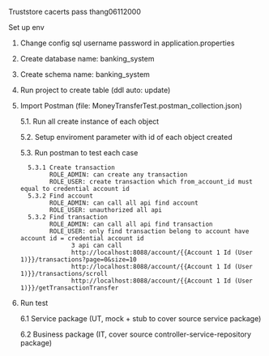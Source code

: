 
Truststore cacerts pass thang06112000

Set up env

1. Change config sql username password in application.properties

2. Create database name: banking_system

3. Create schema name: banking_system

4. Run project to create table (ddl auto: update)

5. Import Postman (file: MoneyTransferTest.postman_collection.json)

    5.1. Run all create instance of each object

    5.2. Setup enviroment parameter with id of each object created
    
    5.3. Run postman to test each case
         
         5.3.1 Create transaction 
               ROLE_ADMIN: can create any transaction
               ROLE_USER: create transaction which from_account_id must equal to credential account id
         5.3.2 Find account
               ROLE_ADMIN: can call all api find account
               ROLE_USER: unauthorized all api
         5.3.2 Find transaction
               ROLE_ADMIN: can call all api find transaction
               ROLE_USER: only find transaction belong to account have account id = credential account id
                     3 api can call
                     http://localhost:8088/account/{{Account 1 Id (User 1)}}/transactions?page=0&size=10
                     http://localhost:8088/account/{{Account 1 Id (User 1)}}/transactions/scroll
                     http://localhost:8088/account/{{Account 1 Id (User 1)}}/getTransactionTransfer

6. Run test

   6.1 Service package (UT, mock + stub to cover source service package)

   6.2 Business package (IT, cover source controller-service-repository package)